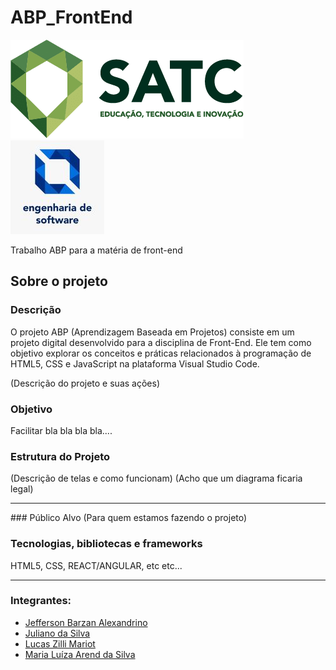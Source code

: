 # ABP_FrontEnd
![Logo](satclogo.png)           ![Logo](englogo.jpg) 

Trabalho ABP para a matéria de front-end

## Sobre o projeto
### Descrição
O projeto ABP (Aprendizagem Baseada em Projetos) consiste em um projeto digital desenvolvido para a disciplina de Front-End. Ele tem como objetivo explorar os conceitos e práticas relacionados à programação de HTML5, CSS e JavaScript na plataforma Visual Studio Code.

(Descrição do projeto e suas ações)

### Objetivo
Facilitar bla bla bla bla....

### Estrutura do Projeto 
(Descrição de telas e como funcionam)
(Acho que um diagrama ficaria legal)
<hr>
### Público Alvo
(Para quem estamos fazendo o projeto) 

### Tecnologias, bibliotecas e frameworks
HTML5, CSS, REACT/ANGULAR, etc etc...

<hr>

### Integrantes:
- [Jefferson Barzan Alexandrino](https://github.com/JeffAlexandrino)
- [Juliano da Silva](https://github.com/)
- [Lucas Zilli Mariot](https://github.com/llucaszm)
- [Maria Luíza Arend da Silva](https://github.com/)


